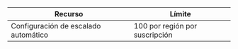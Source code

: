 
| Recurso | Límite |
| --- | --- |
| Configuración de escalado automático |100 por región por suscripción |



<!--HONumber=Nov16_HO3-->


